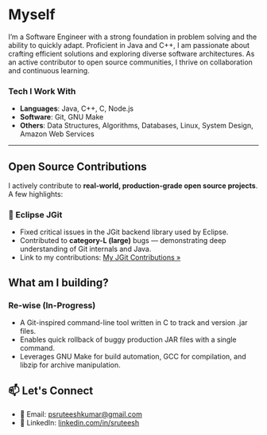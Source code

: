 # Myself

I’m a Software Engineer with a strong foundation in problem solving and the ability to quickly adapt. Proficient in Java and C++, I am passionate about crafting efficient solutions and exploring diverse software architectures. As an active contributor to open source communities, I thrive on collaboration and continuous learning.

### Tech I Work With
- **Languages**: Java, C++, C, Node.js
- **Software**: Git, GNU Make
- **Others**: Data Structures, Algorithms, Databases, Linux, System Design, Amazon Web Services 

---

## Open Source Contributions

I actively contribute to **real-world, production-grade open source projects**. A few highlights:

### 🌟 Eclipse JGit
- Fixed critical issues in the JGit backend library used by Eclipse.
- Contributed to **category-L (large)** bugs — demonstrating deep understanding of Git internals and Java.
- Link to my contributions: [My JGit Contributions »](https://eclipse.gerrithub.io/q/owner:psurya1967@iitkgp.ac.in)

## What am I building?

### Re-wise (In-Progress)
- A Git-inspired command-line tool written in C to track and version .jar files.
- Enables quick rollback of buggy production JAR files with a single command.
- Leverages GNU Make for build automation, GCC for compilation, and libzip for archive manipulation.

## 📫 Let's Connect
- 📧 Email: psruteeshkumar@gmail.com
- 💼 LinkedIn: [linkedin.com/in/sruteesh](https://linkedin.com/in/sruteesh)

